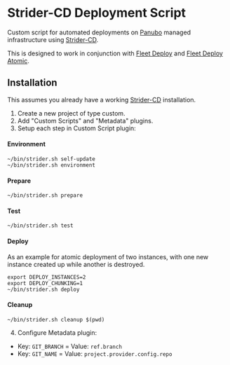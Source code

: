 # Strider-CD Deployment Script

Custom script for automated deployments on [Panubo](http://www.panubo.com) managed infrastructure using [Strider-CD](http://stridercd.com).

This is designed to work in conjunction with [Fleet Deploy](https://github.com/panubo/fleet-deploy) and [Fleet Deploy Atomic](https://github.com/panubo/fleet-deploy-atomic).

## Installation

This assumes you already have a working [Strider-CD](http://stridercd.com) installation.

1. Create a new project of type custom.
2. Add "Custom Scripts" and "Metadata" plugins.
3. Setup each step in Custom Script plugin: 

#### Environment

```
~/bin/strider.sh self-update
~/bin/strider.sh environment
```

#### Prepare

```
~/bin/strider.sh prepare
```

#### Test

```
~/bin/strider.sh test
```
#### Deploy

As an example for atomic deployment of two instances, with one new instance created up while another is destroyed.

```
export DEPLOY_INSTANCES=2
export DEPLOY_CHUNKING=1
~/bin/strider.sh deploy
```

#### Cleanup

```
~/bin/strider.sh cleanup $(pwd)
```

4. Configure Metadata plugin:

- Key: `GIT_BRANCH` = Value: `ref.branch`
- Key: `GIT_NAME` = Value: `project.provider.config.repo`
